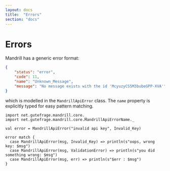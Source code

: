 ```yaml
---
layout: docs
title:  "Errors"
section: "docs"
---
```


# Errors

Mandrill has a generic error format:

```json
{
    "status": "error",
    "code": 11,
    "name": "Unknown_Message",
    "message": "No message exists with the id 'McyuzyCS5M3bubeGPP-XVA'"
}
```

which is modelled in the `MandrillApiError` class. The `name` property is explicitly typed for
easy pattern matching.

```
import net.gutefrage.mandrill.core._
import net.gutefrage.mandrill.core.MandrillApiErrorName._

val error = MandrillApiError("invalid api key", Invalid_Key)

error match {
  case MandrillApiError(msg, Invalid_Key) => println(s"oops, wrong key: $msg")
  case MandrillApiError(msg, ValidationError) => println(s"you did something wrong: $msg")
  case MandrillApiError(msg, err) => println(s"$err : $msg")
}
```
